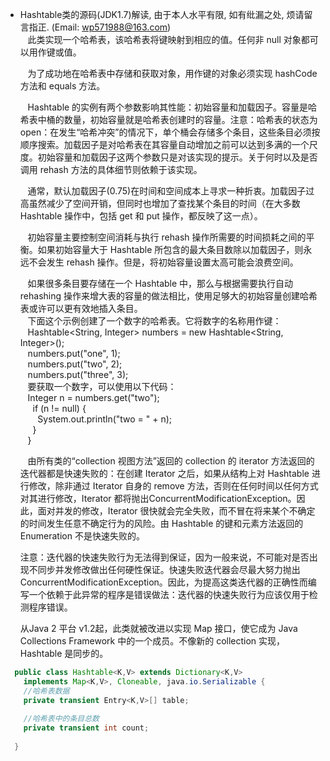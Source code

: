 * Hashtable类的源码(JDK1.7)解读, 由于本人水平有限, 如有纰漏之处, 烦请留言指正. (Email: wp571988@163.com)        
  &nbsp;&nbsp; 此类实现一个哈希表，该哈希表将键映射到相应的值。任何非 null 对象都可以用作键或值。

  &nbsp;&nbsp; 为了成功地在哈希表中存储和获取对象，用作键的对象必须实现 hashCode 方法和 equals 方法。

  &nbsp;&nbsp; Hashtable 的实例有两个参数影响其性能：初始容量和加载因子。容量是哈希表中桶的数量，初始容量就是哈希表创建时的容量。注意：哈希表的状态为 open：在发生“哈希冲突”的情况下，单个桶会存储多个条目，这些条目必须按顺序搜索。加载因子是对哈希表在其容量自动增加之前可以达到多满的一个尺度。初始容量和加载因子这两个参数只是对该实现的提示。关于何时以及是否调用 rehash 方法的具体细节则依赖于该实现。
  
  &nbsp;&nbsp; 通常，默认加载因子(0.75)在时间和空间成本上寻求一种折衷。加载因子过高虽然减少了空间开销，但同时也增加了查找某个条目的时间（在大多数 Hashtable 操作中，包括 get 和 put 操作，都反映了这一点）。
  
  &nbsp;&nbsp; 初始容量主要控制空间消耗与执行 rehash 操作所需要的时间损耗之间的平衡。如果初始容量大于 Hashtable 所包含的最大条目数除以加载因子，则永远不会发生 rehash 操作。但是，将初始容量设置太高可能会浪费空间。
  
  &nbsp;&nbsp; 如果很多条目要存储在一个 Hashtable 中，那么与根据需要执行自动 rehashing 操作来增大表的容量的做法相比，使用足够大的初始容量创建哈希表或许可以更有效地插入条目。           
  &nbsp;&nbsp; 下面这个示例创建了一个数字的哈希表。它将数字的名称用作键：      
  &nbsp;&nbsp; Hashtable<String, Integer> numbers = new Hashtable<String, Integer>();      
  &nbsp;&nbsp; numbers.put("one", 1);       
  &nbsp;&nbsp; numbers.put("two", 2);     
  &nbsp;&nbsp; numbers.put("three", 3);      
  &nbsp;&nbsp; 要获取一个数字，可以使用以下代码：     
  &nbsp;&nbsp; Integer n = numbers.get("two");     
  &nbsp;&nbsp;&nbsp;&nbsp; if (n != null) {       
  &nbsp;&nbsp;&nbsp;&nbsp;&nbsp;&nbsp; System.out.println("two = " + n);       
  &nbsp;&nbsp;&nbsp;&nbsp; }      
  &nbsp;&nbsp; }
  
  &nbsp;&nbsp; 由所有类的“collection 视图方法”返回的 collection 的 iterator 方法返回的迭代器都是快速失败的：在创建 Iterator 之后，如果从结构上对 Hashtable 进行修改，除非通过 Iterator 自身的 remove 方法，否则在任何时间以任何方式对其进行修改，Iterator 都将抛出ConcurrentModificationException。因此，面对并发的修改，Iterator 很快就会完全失败，而不冒在将来某个不确定的时间发生任意不确定行为的风险。由 Hashtable 的键和元素方法返回的 Enumeration 不是快速失败的。

  注意：迭代器的快速失败行为无法得到保证，因为一般来说，不可能对是否出现不同步并发修改做出任何硬性保证。快速失败迭代器会尽最大努力抛出 ConcurrentModificationException。因此，为提高这类迭代器的正确性而编写一个依赖于此异常的程序是错误做法：迭代器的快速失败行为应该仅用于检测程序错误。

  从Java 2 平台 v1.2起，此类就被改进以实现 Map 接口，使它成为 Java Collections Framework 中的一个成员。不像新的 collection 实现，Hashtable 是同步的。
 
```java
  public class Hashtable<K,V> extends Dictionary<K,V>
    implements Map<K,V>, Cloneable, java.io.Serializable {
    //哈希表数据
    private transient Entry<K,V>[] table;
    
    //哈希表中的条目总数
    private transient int count;
    
  }
```

